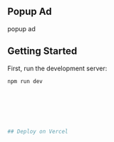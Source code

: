 ## Popup Ad
popup ad

## Getting Started

First, run the development server:

```bash
npm run dev







## Deploy on Vercel


